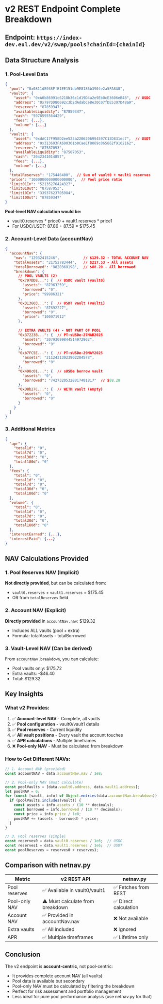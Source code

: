 # v2 REST Endpoint Complete Breakdown

## Endpoint: `https://index-dev.eul.dev/v2/swap/pools?chainId={chainId}`

## Data Structure Analysis

### 1. Pool-Level Data

```json
{
  "pool": "0x0811dB938FfB1EE151db9E8186b390fe2a5FA8A8",
  "vault0": {
    "asset": "0xA0b86991c6218b36c1d19D4a2e9Eb0cE3606eB48",  // USDC
    "address": "0x797DD80692c3b2dAdabCe8e30C07fDE5307D48a9",
    "reserves": "87859347",
    "availableLiquidity": "87859347",
    "cash": "5978595564429",
    "fees": {...},
    "volume": {...}
  },
  "vault1": {
    "asset": "0xdAC17F958D2ee523a2206206994597C13D831ec7",  // USDT
    "address": "0x313603FA690301b0CaeEf8069c065862f9162162",
    "reserves": "87587053",
    "availableLiquidity": "87587053",
    "cash": "2042341014857",
    "fees": {...},
    "volume": {...}
  },
  "totalReserves": "175446400",  // Sum of vault0 + vault1 reserves
  "price": "1000000000000000000",  // Pool price ratio
  "limit01In": "52135276424327",
  "limit01Out": "87587053",
  "limit10In": "33937623705984",
  "limit10Out": "87859347"
}
```

**Pool-level NAV calculation would be:**
- vault0.reserves * price0 + vault1.reserves * price1
- For USDC/USDT: 87.86 + 87.59 = $175.45

### 2. Account-Level Data (accountNav)

```json
{
  "accountNav": {
    "nav": "12932415246",           // $129.32 - TOTAL ACCOUNT NAV
    "totalAssets": "21752783444",   // $217.53 - All assets
    "totalBorrowed": "8820368198",  // $88.20 - All borrowed
    "breakdown": {
      // POOL VAULTS (2)
      "0x797DD8...": {  // USDC vault (vault0)
        "assets": "87963259",
        "borrowed": "0",
        "price": "99986321"
      },
      "0x313603...": {  // USDT vault (vault1)
        "assets": "87692227",
        "borrowed": "0",
        "price": "100071912"
      },
      
      // EXTRA VAULTS (4) - NOT PART OF POOL
      "0x37223B...": {  // PT-sUSDe-27MAR2025
        "assets": "20793099844514972962",
        "borrowed": "0"
      },
      "0xb7FC5E...": {  // PT-sUSDe-29MAY2025
        "assets": "21124313023902284578",
        "borrowed": "0"
      },
      "0x498c01...": {  // sUSDe borrow vault
        "assets": "0",
        "borrowed": "74273205328817481817"  // $88.20
      },
      "0xD8b27C...": {  // WETH vault (empty)
        "assets": "0",
        "borrowed": "0"
      }
    }
  }
}
```

### 3. Additional Metrics

```json
{
  "apr": {
    "total1d": "0",
    "total7d": "0",
    "total30d": "0",
    "total180d": "0"
  },
  "fees": {
    "total": "0",
    "total1d": "0",
    "total7d": "0",
    "total30d": "0",
    "total180d": "0"
  },
  "volume": {
    "total": "0",
    "total1d": "0",
    "total7d": "0",
    "total30d": "0",
    "total180d": "0"
  },
  "interestEarned": {...},
  "interestPaid": {...}
}
```

## NAV Calculations Provided

### 1. Pool Reserves NAV (Implicit)
**Not directly provided**, but can be calculated from:
- `vault0.reserves` + `vault1.reserves` = $175.45
- OR from `totalReserves` field

### 2. Account NAV (Explicit)
**Directly provided** in `accountNav.nav`: $129.32
- Includes ALL vaults (pool + extra)
- Formula: totalAssets - totalBorrowed

### 3. Vault-Level NAV (Can be derived)
From `accountNav.breakdown`, you can calculate:
- Pool vaults only: $175.72
- Extra vaults: -$46.40
- Total: $129.32

## Key Insights

### What v2 Provides:
1. ✅ **Account-level NAV** - Complete, all vaults
2. ✅ **Pool configuration** - vault0/vault1 details
3. ✅ **Pool reserves** - Current liquidity
4. ✅ **All vault positions** - Every vault the account touches
5. ✅ **APR calculations** - Multiple timeframes
6. ❌ **Pool-only NAV** - Must be calculated from breakdown

### How to Get Different NAVs:

```javascript
// 1. Account NAV (provided)
const accountNAV = data.accountNav.nav / 1e8;

// 2. Pool-only NAV (must calculate)
const poolVaults = [data.vault0.address, data.vault1.address];
let poolNAV = 0;
for (const [vault, info] of Object.entries(data.accountNav.breakdown)) {
  if (poolVaults.includes(vault)) {
    const assets = info.assets / (10 ** decimals);
    const borrowed = info.borrowed / (10 ** decimals);
    const price = info.price / 1e8;
    poolNAV += (assets - borrowed) * price;
  }
}

// 3. Pool reserves (simple)
const reserves0 = data.vault0.reserves / 1e6;  // USDC
const reserves1 = data.vault1.reserves / 1e6;  // USDT
const poolReserves = reserves0 + reserves1;
```

## Comparison with netnav.py

| Metric | v2 REST API | netnav.py |
|--------|-------------|-----------|
| Pool reserves | ✅ Available in vault0/vault1 | ✅ Fetches from REST |
| Pool-only NAV | ⚠️ Must calculate from breakdown | ✅ Direct calculation |
| Account NAV | ✅ Provided in accountNav.nav | ❌ Not available |
| Extra vaults | ✅ All included | ❌ Ignored |
| APR | ✅ Multiple timeframes | ✅ Lifetime only |

## Conclusion

The v2 endpoint is **account-centric**, not pool-centric:
- It provides complete account NAV (all vaults)
- Pool data is available but secondary
- Pool-only NAV must be calculated by filtering the breakdown
- Perfect for risk assessment and portfolio management
- Less ideal for pure pool performance analysis (use netnav.py for that)